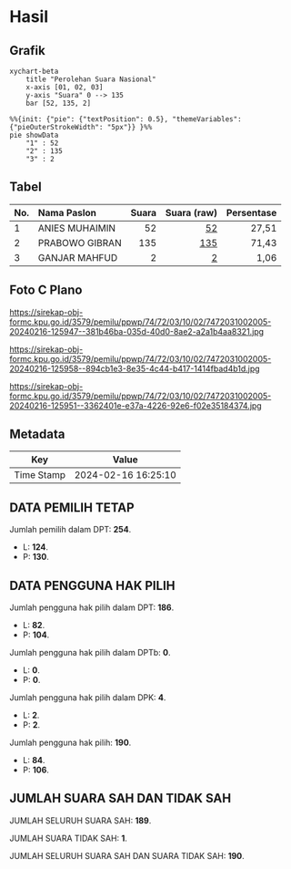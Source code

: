 # Hasil

## Grafik

```mermaid
xychart-beta
    title "Perolehan Suara Nasional"
    x-axis [01, 02, 03]
    y-axis "Suara" 0 --> 135
    bar [52, 135, 2]
```

```mermaid
%%{init: {"pie": {"textPosition": 0.5}, "themeVariables": {"pieOuterStrokeWidth": "5px"}} }%%
pie showData
    "1" : 52
    "2" : 135
    "3" : 2
```

## Tabel

| No. | Nama Paslon    | Suara | Suara (raw) | Persentase |
|:--- |:-------------- | -----:| -----------:| ----------:|
| 1   | ANIES MUHAIMIN | 52    | [52][p-1]   | 27,51      |
| 2   | PRABOWO GIBRAN | 135   | [135][p-2]  | 71,43      |
| 3   | GANJAR MAHFUD  | 2     | [2][p-3]    | 1,06       |


[p-1]: https://github.com/gigit-pemilu/pemilu-2024/blob/main/pilpres/hitung-suara/sub/74-sulawesi-tenggara/sub/72-kota-bau-bau/sub/03-sorawolio/sub/1002-karya-baru/sub/005-tps/sub/paslon-1.txt
[p-2]: https://github.com/gigit-pemilu/pemilu-2024/blob/main/pilpres/hitung-suara/sub/74-sulawesi-tenggara/sub/72-kota-bau-bau/sub/03-sorawolio/sub/1002-karya-baru/sub/005-tps/sub/paslon-2.txt
[p-3]: https://github.com/gigit-pemilu/pemilu-2024/blob/main/pilpres/hitung-suara/sub/74-sulawesi-tenggara/sub/72-kota-bau-bau/sub/03-sorawolio/sub/1002-karya-baru/sub/005-tps/sub/paslon-3.txt

## Foto C Plano

https://sirekap-obj-formc.kpu.go.id/3579/pemilu/ppwp/74/72/03/10/02/7472031002005-20240216-125947--381b46ba-035d-40d0-8ae2-a2a1b4aa8321.jpg

https://sirekap-obj-formc.kpu.go.id/3579/pemilu/ppwp/74/72/03/10/02/7472031002005-20240216-125958--894cb1e3-8e35-4c44-b417-1414fbad4b1d.jpg

https://sirekap-obj-formc.kpu.go.id/3579/pemilu/ppwp/74/72/03/10/02/7472031002005-20240216-125951--3362401e-e37a-4226-92e6-f02e35184374.jpg


## Metadata

| Key        | Value               |
| ---------- | ------------------- |
| Time Stamp | 2024-02-16 16:25:10 |


## DATA PEMILIH TETAP

Jumlah pemilih dalam DPT: **254**.
 * L: **124**.
 * P: **130**.

## DATA PENGGUNA HAK PILIH

Jumlah pengguna hak pilih dalam DPT: **186**.
 * L: **82**.
 * P: **104**.

Jumlah pengguna hak pilih dalam DPTb: **0**.
 * L: **0**.
 * P: **0**.

Jumlah pengguna hak pilih dalam DPK: **4**.
 * L: **2**.
 * P: **2**.

Jumlah pengguna hak pilih: **190**.
 * L: **84**.
 * P: **106**.

## JUMLAH SUARA SAH DAN TIDAK SAH

JUMLAH SELURUH SUARA SAH: **189**.

JUMLAH SUARA TIDAK SAH: **1**.

JUMLAH SELURUH SUARA SAH DAN SUARA TIDAK SAH: **190**.


